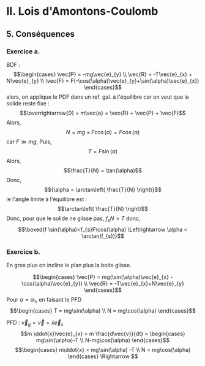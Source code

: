 # II. Lois d'Amontons-Coulomb
## 5. Conséquences
### Exercice a.
BDF : 
$$\begin{cases}
\vec{P} = -mg\vec{e}_{y} \\
\vec{R} = -T\vec{e}_{x} + N\vec{e}_{y} \\
\vec{F} = F(-\cos(\alpha)\vec{e}_{y}+\sin(\alpha)\vec{e}_{x})
\end{cases}$$
alors, on applique le PDF dans un ref. gal. à l'équilibre car on veut que le solide reste fixe : 
$$\overrightarrow{0} = m\vec{a} = \vec{R} + \vec{P} + \vec{F}$$
Alors, 
$$N = mg + F\cos(\alpha) = F\cos(\alpha)$$
car $F \gg mg$, 
Puis, 
$$T = F\sin(\alpha)$$
Alors, 
$$\frac{T}{N} = \tan(\alpha)$$
Donc, 
$${\alpha = \arctan\left( \frac{T}{N} \right)}$$
ie l'angle limite à l'équilibre est : 
$$\arctan\left( \frac{T}{N} \right)$$
Donc, pour que le solide ne glisse pas, $f_{s}N >  T$ donc, 
$$\boxed{f \sin(\alpha)<f_{s}F\cos(\alpha) \Leftrightarrow \alpha < \arctan(f_{s})}$$

### Exercice b.
En gros plus on incline le plan plus la boite glisse.

$$\begin{cases}
\vec{P} = mg(\sin(\alpha)\vec{e}_{x} - \cos(\alpha)\vec{e}_{y}) \\
\vec{R} = -T\vec{e}_{x}+N\vec{e}_{y}
\end{cases}$$
Pour $\alpha = \alpha_{1}$, en faisant le PFD
$$\begin{cases}
T = mg\sin(\alpha) \\
N = mg\cos(\alpha)
\end{cases}$$

PFD : 
$\vec{v}_{g} = \vec{v} = \dot{x} \vec{e}_{x}$
$$m \ddot{x}\vec{e}_{x} = m \frac{d\vec{v}}{dt} = \begin{cases}
mg\sin(\alpha)-T \\
N-mg\cos(\alpha)
\end{cases}$$
$$\begin{cases}
m\ddot{x} = mg\sin(\alpha) -T \\
N = mg\cos(\alpha)
\end{cases} \Rightarrow $$
